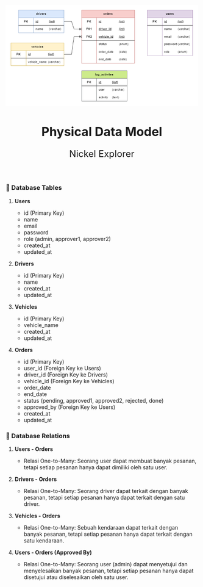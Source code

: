 <p align="center">
        <img  src="PDM-fsd-sekawanmedia-test.png" alt="pdm">
</p>

<h1 align="center" style="font-size:2rem;">Physical Data Model</h1>

<p align="center" style="font-size:1.5rem;"> <i class="fas fa-atom"></i> Nickel Explorer
    <br> 
</p>
<br>

### 📑 Database Tables


1. **Users**
   - id (Primary Key)
   - name
   - email
   - password
   - role (admin, approver1, approver2)
   - created_at
   - updated_at

2. **Drivers**
   - id (Primary Key)
   - name
   - created_at
   - updated_at

3. **Vehicles**
   - id (Primary Key)
   - vehicle_name
   - created_at
   - updated_at

4. **Orders**
   - id (Primary Key)
   - user_id (Foreign Key ke Users)
   - driver_id (Foreign Key ke Drivers)
   - vehicle_id (Foreign Key ke Vehicles)
   - order_date
   - end_date
   - status (pending, approved1, approved2, rejected, done)
   - approved_by (Foreign Key ke Users)
   - created_at
   - updated_at


### 🔗 Database Relations


1. **Users - Orders**
   - Relasi One-to-Many: Seorang user dapat membuat banyak pesanan, tetapi setiap pesanan hanya dapat dimiliki oleh satu user.

2. **Drivers - Orders**
   - Relasi One-to-Many: Seorang driver dapat terkait dengan banyak pesanan, tetapi setiap pesanan hanya dapat terkait dengan satu driver.

3. **Vehicles - Orders**
   - Relasi One-to-Many: Sebuah kendaraan dapat terkait dengan banyak pesanan, tetapi setiap pesanan hanya dapat terkait dengan satu kendaraan.

4. **Users - Orders (Approved By)**
   - Relasi One-to-Many: Seorang user (admin) dapat menyetujui dan menyelesaikan banyak pesanan, tetapi setiap pesanan hanya dapat disetujui atau diselesaikan oleh satu user.

